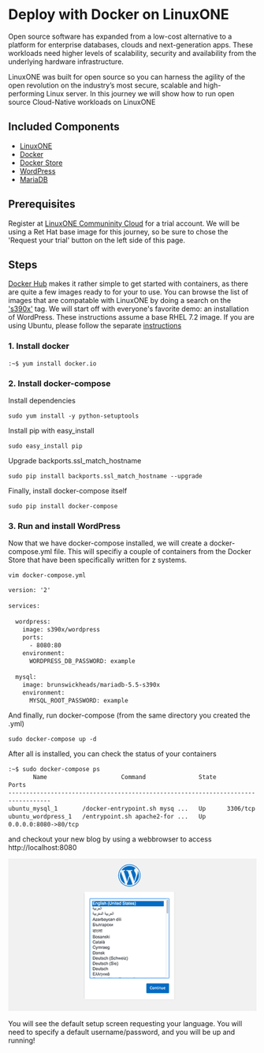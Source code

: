 # Deploy with Docker on LinuxONE

Open source software has expanded from a low-cost alternative to a platform for enterprise databases, clouds and next-generation apps. These workloads need higher levels of scalability, security and availability from the underlying hardware infrastructure.

LinuxONE was built for open source so you can harness the agility of the open revolution on the industry’s most secure, scalable and high-performing Linux server. In this journey we will show how to run open source Cloud-Native workloads on LinuxONE

## Included Components

- [LinuxONE](https://www-03.ibm.com/systems/linuxone/open-source/index.html)
- [Docker](https://www.docker.com)
- [Docker Store](https://sore.docker.com)
- [WordPress](https://workpress.com)
- [MariaDB](https://mariadb.org)

## Prerequisites

Register at [LinuxONE Communinity Cloud](https://developer.ibm.com/linuxone/) for a trial account.
We will be using a Ret Hat base image for this journey, so be sure to chose the
'Request your trial' button on the left side of this page.

## Steps

[Docker Hub](https://hub.docker.com) makes it rather simple to get started with
containers, as there are quite a few images ready to for your to use.  You can
browse the list of images that are compatable with LinuxONE by doing a search
on the ['s390x'](https://hub.docker.com/search/?isAutomated=0&isOfficial=0&page=1&pullCount=0&q=s390x&starCount=0) tag.
We will start off with everyone's favorite demo: an installation of WordPress.
These instructions assume a base RHEL 7.2 image.  If you are using Ubuntu,
please follow the separate [instructions](docs/ubuntu.md)

### 1. Install docker
```text
:~$ yum install docker.io
```

### 2. Install docker-compose

Install dependencies

```text
sudo yum install -y python-setuptools
```

Install pip with easy_install

```text
sudo easy_install pip
```

Upgrade backports.ssl_match_hostname

```text
sudo pip install backports.ssl_match_hostname --upgrade
```

Finally, install docker-compose itself
```text
sudo pip install docker-compose
```

### 3. Run and install WordPress

Now that we have docker-compose installed, we will create a docker-compose.yml
file.  This will specifiy a couple of containers from the Docker Store that
have been specifically written for z systems.

```text
vim docker-compose.yml
```

```text
version: '2'

services:

  wordpress:
    image: s390x/wordpress
    ports:
      - 8080:80
    environment:
      WORDPRESS_DB_PASSWORD: example

  mysql:
    image: brunswickheads/mariadb-5.5-s390x
    environment:
      MYSQL_ROOT_PASSWORD: example
```

And finally, run docker-compose (from the same directory you created the .yml)

```text
sudo docker-compose up -d
```

After all is installed, you can check the status of your containers
```text
:~$ sudo docker-compose ps
       Name                     Command               State          Ports         
----------------------------------------------------------------------------------
ubuntu_mysql_1       /docker-entrypoint.sh mysq ...   Up      3306/tcp             
ubuntu_wordpress_1   /entrypoint.sh apache2-for ...   Up      0.0.0.0:8080->80/tcp
```
and checkout your new blog by using a webbrowser to access http://localhost:8080

![after_deploy](images/wpinstall-language.png)

You will see the default setup screen requesting your language.  You will need
to specify a default username/password, and you will be up and running!
